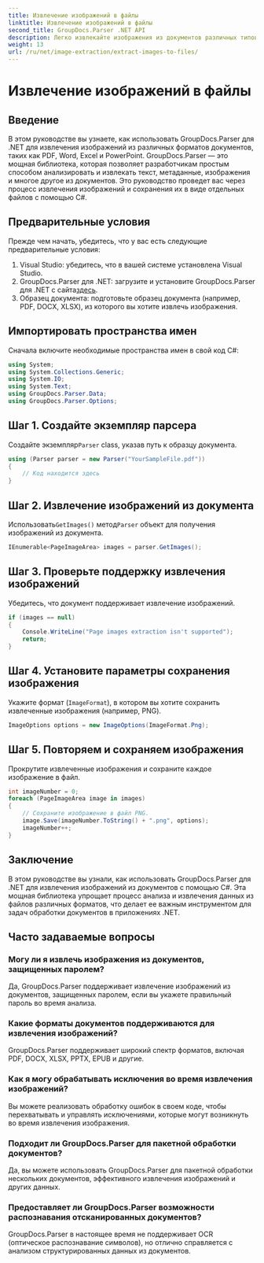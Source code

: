 ```yaml
---
title: Извлечение изображений в файлы
linktitle: Извлечение изображений в файлы
second_title: GroupDocs.Parser .NET API
description: Легко извлекайте изображения из документов различных типов, таких как PDF и DOCX, с помощью GroupDocs.Parser для .NET. Упростите задачи анализа документов.
weight: 13
url: /ru/net/image-extraction/extract-images-to-files/
---
```


# Извлечение изображений в файлы

## Введение
В этом руководстве вы узнаете, как использовать GroupDocs.Parser для .NET для извлечения изображений из различных форматов документов, таких как PDF, Word, Excel и PowerPoint. GroupDocs.Parser — это мощная библиотека, которая позволяет разработчикам простым способом анализировать и извлекать текст, метаданные, изображения и многое другое из документов. Это руководство проведет вас через процесс извлечения изображений и сохранения их в виде отдельных файлов с помощью C#.
## Предварительные условия
Прежде чем начать, убедитесь, что у вас есть следующие предварительные условия:
1. Visual Studio: убедитесь, что в вашей системе установлена Visual Studio.
2.  GroupDocs.Parser для .NET: загрузите и установите GroupDocs.Parser для .NET с сайта[здесь](https://releases.groupdocs.com/parser/net/).
3. Образец документа: подготовьте образец документа (например, PDF, DOCX, XLSX), из которого вы хотите извлечь изображения.

## Импортировать пространства имен
Сначала включите необходимые пространства имен в свой код C#:
```csharp
using System;
using System.Collections.Generic;
using System.IO;
using System.Text;
using GroupDocs.Parser.Data;
using GroupDocs.Parser.Options;
```
## Шаг 1. Создайте экземпляр парсера
 Создайте экземпляр`Parser` class, указав путь к образцу документа.
```csharp
using (Parser parser = new Parser("YourSampleFile.pdf"))
{
    // Код находится здесь
}
```
## Шаг 2. Извлечение изображений из документа
 Использовать`GetImages()` метод`Parser` объект для получения изображений из документа.
```csharp
IEnumerable<PageImageArea> images = parser.GetImages();
```
## Шаг 3. Проверьте поддержку извлечения изображений
Убедитесь, что документ поддерживает извлечение изображений.
```csharp
if (images == null)
{
    Console.WriteLine("Page images extraction isn't supported");
    return;
}
```
## Шаг 4. Установите параметры сохранения изображения
Укажите формат (`ImageFormat`), в котором вы хотите сохранить извлеченные изображения (например, PNG).
```csharp
ImageOptions options = new ImageOptions(ImageFormat.Png);
```
## Шаг 5. Повторяем и сохраняем изображения
Прокрутите извлеченные изображения и сохраните каждое изображение в файл.
```csharp
int imageNumber = 0;
foreach (PageImageArea image in images)
{
    // Сохраните изображение в файл PNG.
    image.Save(imageNumber.ToString() + ".png", options);
    imageNumber++;
}
```

## Заключение
В этом руководстве вы узнали, как использовать GroupDocs.Parser для .NET для извлечения изображений из документов с помощью C#. Эта мощная библиотека упрощает процесс анализа и извлечения данных из файлов различных форматов, что делает ее важным инструментом для задач обработки документов в приложениях .NET.

## Часто задаваемые вопросы
### Могу ли я извлечь изображения из документов, защищенных паролем?
Да, GroupDocs.Parser поддерживает извлечение изображений из документов, защищенных паролем, если вы укажете правильный пароль во время анализа.
### Какие форматы документов поддерживаются для извлечения изображений?
GroupDocs.Parser поддерживает широкий спектр форматов, включая PDF, DOCX, XLSX, PPTX, EPUB и другие.
### Как я могу обрабатывать исключения во время извлечения изображений?
Вы можете реализовать обработку ошибок в своем коде, чтобы перехватывать и управлять исключениями, которые могут возникнуть во время извлечения изображения.
### Подходит ли GroupDocs.Parser для пакетной обработки документов?
Да, вы можете использовать GroupDocs.Parser для пакетной обработки нескольких документов, эффективного извлечения изображений и других данных.
### Предоставляет ли GroupDocs.Parser возможности распознавания отсканированных документов?
GroupDocs.Parser в настоящее время не поддерживает OCR (оптическое распознавание символов), но отлично справляется с анализом структурированных данных из документов.